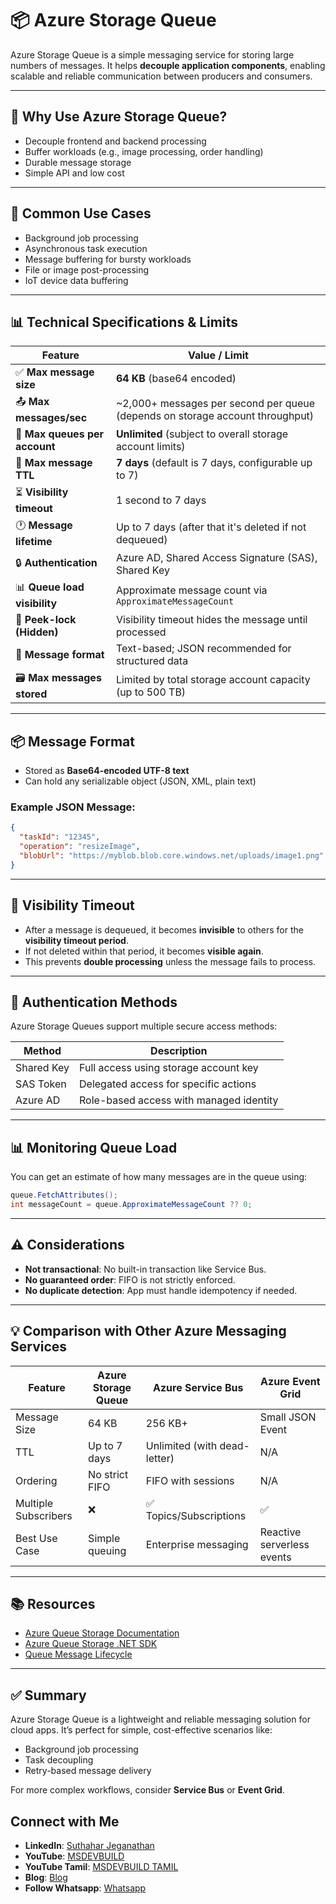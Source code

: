 # 📦 Azure Storage Queue

Azure Storage Queue is a simple messaging service for storing large numbers of messages. It helps **decouple application components**, enabling scalable and reliable communication between producers and consumers.

---

## 📌 Why Use Azure Storage Queue?

- Decouple frontend and backend processing
- Buffer workloads (e.g., image processing, order handling)
- Durable message storage
- Simple API and low cost

---

## 🚀 Common Use Cases

- Background job processing
- Asynchronous task execution
- Message buffering for bursty workloads
- File or image post-processing
- IoT device data buffering

---

## 📊 Technical Specifications & Limits

| Feature                        | Value / Limit |
|-------------------------------|---------------|
| ✅ **Max message size**        | **64 KB** (base64 encoded) |
| 📤 **Max messages/sec**        | ~2,000+ messages per second per queue (depends on storage account throughput) |
| 📂 **Max queues per account** | **Unlimited** (subject to overall storage account limits) |
| 💾 **Max message TTL**         | **7 days** (default is 7 days, configurable up to 7) |
| ⏳ **Visibility timeout**      | 1 second to 7 days |
| 🕐 **Message lifetime**        | Up to 7 days (after that it's deleted if not dequeued) |
| 🔒 **Authentication**         | Azure AD, Shared Access Signature (SAS), Shared Key |
| 📊 **Queue load visibility**  | Approximate message count via `ApproximateMessageCount` |
| 🔁 **Peek-lock (Hidden)**     | Visibility timeout hides the message until processed |
| 📄 **Message format**         | Text-based; JSON recommended for structured data |
| 🗃 **Max messages stored**     | Limited by total storage account capacity (up to 500 TB) |

---

## 📦 Message Format

- Stored as **Base64-encoded UTF-8 text**
- Can hold any serializable object (JSON, XML, plain text)

### Example JSON Message:
```json
{
  "taskId": "12345",
  "operation": "resizeImage",
  "blobUrl": "https://myblob.blob.core.windows.net/uploads/image1.png"
}
````

---

## 🧭 Visibility Timeout

* After a message is dequeued, it becomes **invisible** to others for the **visibility timeout period**.
* If not deleted within that period, it becomes **visible again**.
* This prevents **double processing** unless the message fails to process.

---

## 🔐 Authentication Methods

Azure Storage Queues support multiple secure access methods:

| Method     | Description                             |
| ---------- | --------------------------------------- |
| Shared Key | Full access using storage account key   |
| SAS Token  | Delegated access for specific actions   |
| Azure AD   | Role-based access with managed identity |

---

## 📊 Monitoring Queue Load

You can get an estimate of how many messages are in the queue using:

```csharp
queue.FetchAttributes();
int messageCount = queue.ApproximateMessageCount ?? 0;
```

---

## ⚠️ Considerations

* **Not transactional**: No built-in transaction like Service Bus.
* **No guaranteed order**: FIFO is not strictly enforced.
* **No duplicate detection**: App must handle idempotency if needed.

---

## 💡 Comparison with Other Azure Messaging Services

| Feature              | Azure Storage Queue | Azure Service Bus            | Azure Event Grid           |
| -------------------- | ------------------- | ---------------------------- | -------------------------- |
| Message Size         | 64 KB               | 256 KB+                      | Small JSON Event           |
| TTL                  | Up to 7 days        | Unlimited (with dead-letter) | N/A                        |
| Ordering             | No strict FIFO      | FIFO with sessions           | N/A                        |
| Multiple Subscribers | ❌                   | ✅ Topics/Subscriptions       | ✅                          |
| Best Use Case        | Simple queuing      | Enterprise messaging         | Reactive serverless events |

---

## 📚 Resources

* [Azure Queue Storage Documentation](https://learn.microsoft.com/en-us/azure/storage/queues/)
* [Azure Queue Storage .NET SDK](https://learn.microsoft.com/en-us/dotnet/api/overview/azure/storage.queues-readme)
* [Queue Message Lifecycle](https://learn.microsoft.com/en-us/azure/storage/queues/storage-queues-introduction)

---

## ✅ Summary

Azure Storage Queue is a lightweight and reliable messaging solution for cloud apps. It’s perfect for simple, cost-effective scenarios like:

* Background job processing
* Task decoupling
* Retry-based message delivery

For more complex workflows, consider **Service Bus** or **Event Grid**.

 ## Connect with Me
- **LinkedIn**: [Suthahar Jeganathan](https://www.linkedin.com/in/jssuthahar/)
- **YouTube**: [MSDEVBUILD](https://www.youtube.com/@MSDEVBUILD)
- **YouTube Tamil**: [MSDEVBUILD TAMIL](https://www.youtube.com/@MSDEVBUILDTamil)
- **Blog**: [Blog](https://www.msdevbuild.com/)
- **Follow Whatsapp**: [Whatsapp](https://www.whatsapp.com/channel/0029Va5j2rHEFeXcTlUhQB0J)
